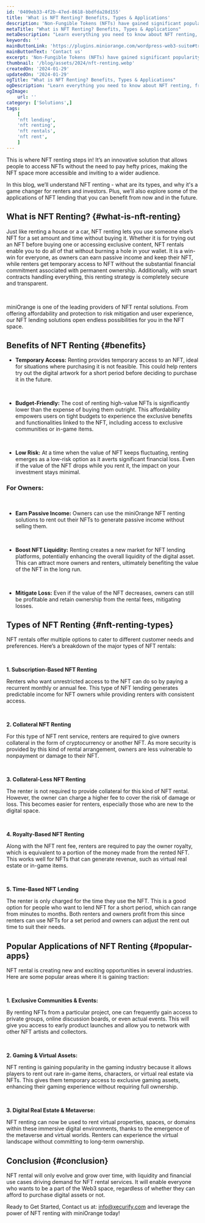 ```yaml
---
id: '0409eb33-4f2b-47ed-8618-bbdfda28d155'
title: 'What is NFT Renting? Benefits, Types & Applications'
description: 'Non-Fungible Tokens (NFTs) have gained significant popularity ever since the first token was released in 2017. From entertainment and gaming to music and art, NFTs have swiftly found their place in various sectors, opening doors for the public to explore endless investment possibilities. But let’s face it, purchasing these unique digital assets isn’t always feasible for everyone due to their high price, especially the rare or high-value ones. '
metaTitle: "What is NFT Renting? Benefits, Types & Applications"
metaDescription: "Learn everything you need to know about NFT renting, from the various types of NFT rentals available to its incredible benefits and applications in today's digital world. "
keywords: ''
mainButtonLink: 'https://plugins.miniorange.com/wordpress-web3-suite#trial-form'
mainButtonText: 'Contact us'
excerpt: 'Non-Fungible Tokens (NFTs) have gained significant popularity ever since the first token was released in 2017. From entertainment and gaming to music and art, NFTs have swiftly found their place in various sectors, opening doors for the public to explore endless investment possibilities. But let’s face it, purchasing these unique digital assets isn’t always feasible for everyone due to their high price, especially the rare or high-value ones.'
thumbnail: '/blog/assets/2024/nft-renting.webp'
createdOn: '2024-01-29'
updatedOn: '2024-01-29'
ogTitle: "What is NFT Renting? Benefits, Types & Applications"
ogDescription: "Learn everything you need to know about NFT renting, from the various types of NFT rentals available to its incredible benefits and applications in today's digital world."
ogImage:
    url: ''
category: ['Solutions',]
tags:
    [
	'nft lending',
    'nft renting',
    'nft rentals',
    'nft rent',
    ]
---
```

This is where NFT renting steps in! It’s an innovative solution that allows people to access NFTs without the need to pay hefty prices, making the NFT space more accessible and inviting to a wider audience.  

In this blog, we’ll understand NFT renting - what are its types, and why it's a game changer for renters and investors. Plus, we’ll also explore some of the applications of NFT lending that you can benefit from now and in the future.


## What is NFT Renting? {#what-is-nft-renting}

Just like renting a house or a car, NFT renting lets you use someone else’s NFT for a set amount and time without buying it. Whether it is for trying out an NFT before buying one or accessing exclusive content, NFT rentals enable you to do all of that without burning a hole in your wallet. 
It is a win-win for everyone, as owners can earn passive income and keep their NFT, while renters get temporary access to NFT without the substantial financial commitment associated with permanent ownership. Additionally, with smart contracts handling everything, this renting strategy is completely secure and transparent.

&nbsp;

miniOrange is one of the leading providers of NFT rental solutions. From offering affordability and protection to risk mitigation and user experience, our NFT lending solutions open endless possibilities for you in the NFT space. 

## Benefits of NFT Renting {#benefits}
 
- **Temporary Access:**  Renting provides temporary access to an NFT, ideal for situations where purchasing it is not feasible. This could help renters try out the digital artwork for a short period before deciding to purchase it in the future. 

&nbsp;

- **Budget-Friendly:** The cost of renting high-value NFTs is significantly lower than the expense of buying them outright. This affordability empowers users on tight budgets to experience the exclusive benefits and functionalities linked to the NFT, including access to exclusive communities or in-game items.

&nbsp;

- **Low Risk:**  At a time when the value of NFT keeps fluctuating, renting emerges as a low-risk option as it averts significant financial loss. Even if the value of the NFT drops while you rent it, the impact on your investment stays minimal. 

### For Owners:

&nbsp;

- **Earn Passive Income:** Owners can use the miniOrange NFT renting solutions to rent out their NFTs to generate passive income without selling them.  

&nbsp;

- **Boost NFT Liquidity:** Renting creates a new market for NFT lending platforms, potentially enhancing the overall liquidity of the digital asset. This can attract more owners and renters, ultimately benefiting the value of the NFT in the long run.

&nbsp;

- **Mitigate Loss:**  Even if the value of the NFT decreases, owners can still be profitable and retain ownership from the rental fees, mitigating losses.


## Types of NFT Renting  {#nft-renting-types}

NFT rentals offer multiple options to cater to different customer needs and preferences. Here’s a breakdown of the major types of NFT rentals: 

&nbsp;

**1. Subscription-Based NFT Renting**

Renters who want unrestricted access to the NFT can do so by paying a recurrent monthly or annual fee. This type of NFT lending generates predictable income for NFT owners while providing renters with consistent access. 

&nbsp;

**2. Collateral NFT Renting**

For this type of NFT rent service, renters are required to give owners collateral in the form of cryptocurrency or another NFT. As more security is provided by this kind of rental arrangement, owners are less vulnerable to nonpayment or damage to their NFT. 

&nbsp;

**3. Collateral-Less NFT Renting**

The renter is not required to provide collateral for this kind of NFT rental. However, the owner can charge a higher fee to cover the risk of damage or loss. This becomes easier for renters, especially those who are new to the digital space. 

&nbsp;

**4. Royalty-Based NFT Renting**

Along with the NFT rent fee, renters are required to pay the owner royalty, which is equivalent to a portion of the money made from the rented NFT. This works well for NFTs that can generate revenue, such as virtual real estate or in-game items. 


&nbsp;

**5. Time-Based NFT Lending**

The renter is only charged for the time they use the NFT. This is a good option for people who want to lend NFT for a short period, which can range from minutes to months. Both renters and owners profit from this since renters can use NFTs for a set period and owners can adjust the rent out time to suit their needs. 

## Popular Applications of NFT Renting {#popular-apps}

NFT rental is creating new and exciting opportunities in several industries. Here are some popular areas where it is gaining traction:

&nbsp;

**1. Exclusive Communities & Events:**

 By renting NFTs from a particular project, one can frequently gain access to private groups, online discussion boards, or even actual events. This will give you access to early product launches and allow you to network with other NFT artists and collectors. 

&nbsp;

**2. Gaming & Virtual Assets:**

NFT renting is gaining popularity in the gaming industry because it allows players to rent out rare in-game items, characters, or virtual real estate via NFTs. This gives them temporary access to exclusive gaming assets, enhancing their gaming experience without requiring full ownership.

&nbsp;

**3. Digital Real Estate & Metaverse:**

NFT renting can now be used to rent virtual properties, spaces, or domains within these immersive digital environments, thanks to the emergence of the metaverse and virtual worlds. Renters can experience the virtual landscape without committing to long-term ownership.


## Conclusion  {#conclusion}

NFT rental will only evolve and grow over time, with liquidity and financial use cases driving demand for NFT rental services. It will enable everyone who wants to be a part of the Web3 space, regardless of whether they can afford to purchase digital assets or not. 


Ready to Get Started, Contact us at: [info@xecurify.com](mailto:info@xecurify.com) and leverage the power of NFT renting with miniOrange today! 



  





